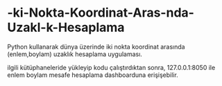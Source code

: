 # -ki-Nokta-Koordinat-Aras-nda-Uzakl-k-Hesaplama
Python kullanarak dünya üzerinde iki nokta koordinat arasında (enlem,boylam) uzaklık hesaplama uygulaması.

ilgili kütüphaneleride yükleyip kodu çalıştırdıktan sonra, 127.0.0.1:8050 ile enlem boylam mesafe hesaplama dashboarduna erişişebilir.
